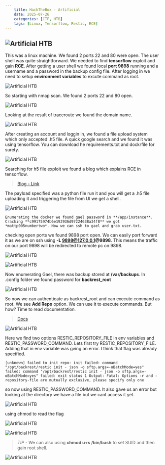 ```yaml
---
    title: HackTheBox - Artificial
    date: 2025-07-26
    categories: [CTF, HTB]
    tags: [Linux, Tensorflow, Restic, RCE]
---
```


![Artificial HTB](/Images/2025-07-30-hackthebox-artificial/cover.png)
---
This was a linux machine. We found 2 ports 22 and 80 were open. The user shell was quite straightforward. We needed to find **tensorflow** exploit and gain **RCE**. After getting a user shell we found local **port 9898** running and a username and a password in the backup config file. After logging in we need to setup **environment variables** to excute command as root.

![Artificial HTB](/Images/2025-07-30-hackthebox-artificial/info.png)

So starting with nmap scan. We found 2 ports 22 and 80 open.

![Artificial HTB](/Images/2025-07-30-hackthebox-artificial/rust.png)

Looking at the result of traceroute we found the domain name.

![Artificial HTB](/Images/2025-07-30-hackthebox-artificial/domain.png)

After creating an account and loggin in, we found a file upload system which only accepted .h5 file. A quick google search and we found it was using tensorflow. You can download he requirements.txt and dockrfile for surety.

![Artificial HTB](/Images/2025-07-30-hackthebox-artificial/h5.png)

Searching for h5 file exploit we found a blog which explains RCE in tensorflow.
>[Blog - Link](https://splint.gitbook.io/cyberblog/security-research/tensorflow-remote-code-execution-with-malicious-model)

The payload specified was a python file run it and you will get a .h5 file uploading it and triggering the file from UI we get a shell.

![Artificial HTB](/Images/2025-07-30-hackthebox-artificial/payload.png)

    Enumerating the docker we found gael password in **/app/instance**. Cracking **c99175974b6e192936d97224638a34f8** we got *mattp005numbertwo*. Now we can ssh to gael and grab user.txt.

checking open ports we found 9898 port open. We can easily port forward it as we are on ssh using **-L 9898@127.0.0.1@9898**. This means the traffic on our port 9898 will be redirected to remote pc on 9898.

![Artificial HTB](/Images/2025-07-30-hackthebox-artificial/port.png)

![Artificial HTB](/Images/2025-07-30-hackthebox-artificial/port_frwd.png)


Now enumerating Gael, there was backup stored at **/var/backups**. In .config folder we found password for **backrest_root**

![Artificial HTB](/Images/2025-07-30-hackthebox-artificial/config.png)

So now we can authenticate as backrest_root and can execute command as root. We see **Add Repo** option. We can use it to execute commands. But how? Time to read documentation.
>[Docs](https://restic.readthedocs.io/en/stable/030_preparing_a_new_repo.html) 

![Artificial HTB](/Images/2025-07-30-hackthebox-artificial/docs.png)

Here we find two options RESTIC_REPOSITORY_FILE in env variables and RESTIC_PASSWORD_COMMAND. Lets first try RESTIC_REPOSITORY_FILE.
Adding that in env variable was gving an error. I think that flag was already specified.

    [unknown] failed to init repo: init failed: command "/opt/backrest/restic init - json -o sftp.args=-oBatchMode=yes" failed: command "/opt/backrest/restic init - json -o sftp.args=-oBatchMode=yes" failed: exit status 1 Output: Fatal: Options -r and - repository-file are mutually exclusive, please specify only one

so now using RESTIC_PASSWORD_COMMAND. It also gave us an error but looking at the directory we have a file but we cant access it yet.

![Artificial HTB](/Images/2025-07-30-hackthebox-artificial/pass_cmd.png)

using chmod to read the flag

![Artificial HTB](/Images/2025-07-30-hackthebox-artificial/chmod.png)

![Artificial HTB](/Images/2025-07-30-hackthebox-artificial/flag.png)

> *TIP* - We can also using **chmod u+s /bin/bash** to set SUID and then gain root shell.

![Artificial HTB](/Images/2025-07-30-hackthebox-artificial/bin_bash.png)
